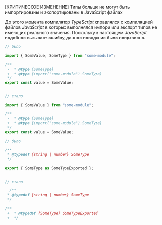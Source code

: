 [КРИТИЧЕСКОЕ ИЗМЕНЕНИЕ] Типы больше не могут быть импортированы и экспортированы в JavaScript файлах

До этого момента компилятор _TypeScript_ справлялся с компиляцией файлов _JavaScript_ в которых выполнялся импори или экспорт типов не имеющих реального значения. Поскольку в настоящем _JavaScript_ подобное вызывает ошибку, данное поведение было исправлено.



`````ts
// было

import { SomeValue, SomeType } from "some-module";

/**
 -  * @type {SomeType}
 +  * @type {import("some-module").SomeType}
 */
export const value = SomeValue;


// стало

import { SomeValue } from "some-module";

/**
 -  * @type {SomeType}
 +  * @type {import("some-module").SomeType}
 */
export const value = SomeValue;
`````

`````ts
// было

/**
 * @typedef {string | number} SomeType
 */

export { SomeType as SomeTypeExported };
    

// стало

  /**
 * @typedef {string | number} SomeType
 */

/**
 +  * @typedef {SomeType} SomeTypeExported
 +  */
`````

